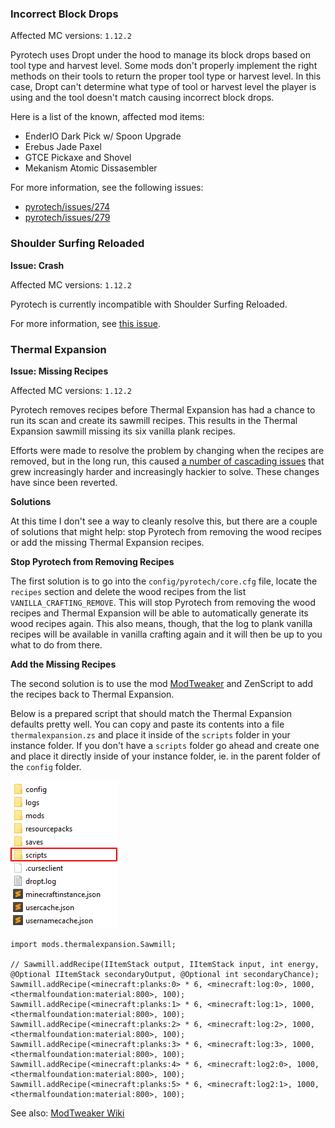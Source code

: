 ### Incorrect Block Drops

Affected MC versions: `1.12.2`

Pyrotech uses Dropt under the hood to manage its block drops based on tool type and harvest level. Some mods don't properly implement the right methods on their tools to return the proper tool type or harvest level. In this case, Dropt can't determine what type of tool or harvest level the player is using and the tool doesn't match causing incorrect block drops.

Here is a list of the known, affected mod items:

* EnderIO Dark Pick w/ Spoon Upgrade
* Erebus Jade Paxel
* GTCE Pickaxe and Shovel
* Mekanism Atomic Dissasembler

For more information, see the following issues:

* [pyrotech/issues/274](https://github.com/codetaylor/pyrotech/issues/274)
* [pyrotech/issues/279](https://github.com/codetaylor/pyrotech/issues/279)

### Shoulder Surfing Reloaded

**Issue: Crash**

Affected MC versions: `1.12.2`

Pyrotech is currently incompatible with Shoulder Surfing Reloaded.

For more information, see [this issue](https://github.com/codetaylor/pyrotech/issues/2).

### Thermal Expansion

**Issue: Missing Recipes**

Affected MC versions: `1.12.2`

Pyrotech removes recipes before Thermal Expansion has had a chance to run its scan and create its sawmill recipes. This results in the Thermal Expansion sawmill missing its six vanilla plank recipes.

Efforts were made to resolve the problem by changing when the recipes are removed, but in the long run, this caused [a number of cascading issues](https://github.com/codetaylor/pyrotech/issues/97) that grew increasingly harder and increasingly hackier to solve. These changes have since been reverted.

**Solutions**

At this time I don't see a way to cleanly resolve this, but there are a couple of solutions that might help: stop Pyrotech from removing the wood recipes or add the missing Thermal Expansion recipes.

**Stop Pyrotech from Removing Recipes**

The first solution is to go into the `config/pyrotech/core.cfg` file, locate the `recipes` section and delete the wood recipes from the list `VANILLA_CRAFTING_REMOVE`. This will stop Pyrotech from removing the wood recipes and Thermal Expansion will be able to automatically generate its wood recipes again. This also means, though, that the log to plank vanilla recipes will be available in vanilla crafting again and it will then be up to you what to do from there.

**Add the Missing Recipes**

The second solution is to use the mod [ModTweaker](https://www.curseforge.com/minecraft/mc-mods/modtweaker) and ZenScript to add the recipes back to Thermal Expansion.

Below is a prepared script that should match the Thermal Expansion defaults pretty well. You can copy and paste its contents into a file `thermalexpansion.zs` and place it inside of the `scripts` folder in your instance folder. If you don't have a `scripts` folder go ahead and create one and place it directly inside of your instance folder, ie. in the parent folder of the `config` folder.

![scripts-folder](img/scripts-folder.png)

```
import mods.thermalexpansion.Sawmill;

// Sawmill.addRecipe(IItemStack output, IItemStack input, int energy, @Optional IItemStack secondaryOutput, @Optional int secondaryChance);
Sawmill.addRecipe(<minecraft:planks:0> * 6, <minecraft:log:0>, 1000, <thermalfoundation:material:800>, 100);
Sawmill.addRecipe(<minecraft:planks:1> * 6, <minecraft:log:1>, 1000, <thermalfoundation:material:800>, 100);
Sawmill.addRecipe(<minecraft:planks:2> * 6, <minecraft:log:2>, 1000, <thermalfoundation:material:800>, 100);
Sawmill.addRecipe(<minecraft:planks:3> * 6, <minecraft:log:3>, 1000, <thermalfoundation:material:800>, 100);
Sawmill.addRecipe(<minecraft:planks:4> * 6, <minecraft:log2:0>, 1000, <thermalfoundation:material:800>, 100);
Sawmill.addRecipe(<minecraft:planks:5> * 6, <minecraft:log2:1>, 1000, <thermalfoundation:material:800>, 100);
```

See also: [ModTweaker Wiki](https://docs.blamejared.com/en/#Mods/Modtweaker/ThermalExpansion/Sawmill/)